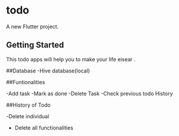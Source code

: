 # todo

A new Flutter project.

## Getting Started

This todo apps will help you to make your life eisear .

##Database
-Hive database(local)

##Funtionalities

-Add task
-Mark as done
-Delete Task
-Check previous todo History

##History of Todo

-Delete individual
- Delete all functionalities




